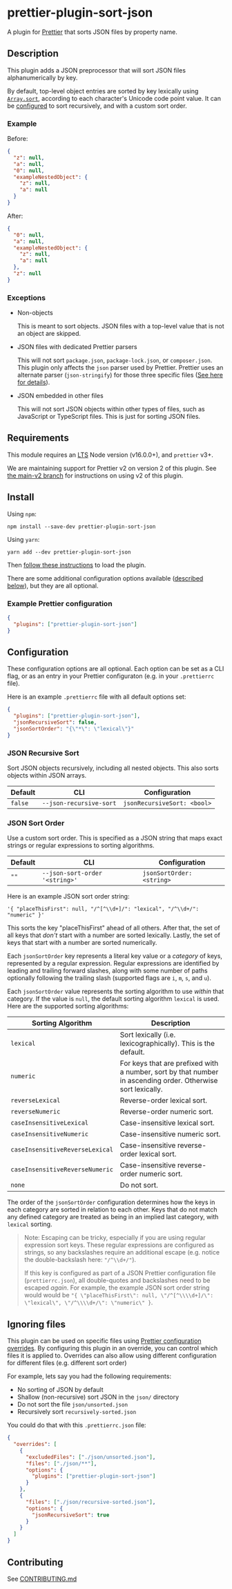 # prettier-plugin-sort-json

A plugin for [Prettier](https://prettier.io) that sorts JSON files by property name.

## Description

This plugin adds a JSON preprocessor that will sort JSON files alphanumerically by key.

By default, top-level object entries are sorted by key lexically using [`Array.sort`](https://developer.mozilla.org/en-US/docs/Web/JavaScript/Reference/Global_Objects/Array/sort), according to each character's Unicode code point value. It can be [configured](#configuration) to sort recursively, and with a custom sort order.

### Example

Before:

```json
{
  "z": null,
  "a": null,
  "0": null,
  "exampleNestedObject": {
    "z": null,
    "a": null
  }
}
```

After:

```json
{
  "0": null,
  "a": null,
  "exampleNestedObject": {
    "z": null,
    "a": null
  },
  "z": null
}
```

### Exceptions

- Non-objects

  This is meant to sort objects. JSON files with a top-level value that is not an object are skipped.

- JSON files with dedicated Prettier parsers

  This will not sort `package.json`, `package-lock.json`, or `composer.json`. This plugin only affects the `json` parser used by Prettier. Prettier uses an alternate parser (`json-stringify`) for those three specific files ([See here for details](https://github.com/prettier/prettier/blob/9a8b579d368db99394ab9da114cc37ba772fc887/src/language-js/index.js#L80)).

- JSON embedded in other files

  This will not sort JSON objects within other types of files, such as JavaScript or TypeScript files. This is just for sorting JSON files.

## Requirements

This module requires an [LTS](https://github.com/nodejs/Release) Node version (v16.0.0+), and `prettier` v3+.

We are maintaining support for Prettier v2 on version 2 of this plugin. See [the main-v2 branch](https://github.com/Gudahtt/prettier-plugin-sort-json/tree/main-v2) for instructions on using v2 of this plugin.

## Install

Using `npm`:

```console
npm install --save-dev prettier-plugin-sort-json
```

Using `yarn`:

```console
yarn add --dev prettier-plugin-sort-json
```

Then [follow these instructions](https://prettier.io/docs/en/plugins#using-plugins) to load the plugin.

There are some additional configuration options available ([described below](#configuration)), but they are all optional.

### Example Prettier configuration

```json
{
  "plugins": ["prettier-plugin-sort-json"]
}
```

## Configuration

These configuration options are all optional. Each option can be set as a CLI flag, or as an entry in your Prettier configuraton (e.g. in your `.prettierrc` file).

Here is an example `.prettierrc` file with all default options set:

```json
{
  "plugins": ["prettier-plugin-sort-json"],
  "jsonRecursiveSort": false,
  "jsonSortOrder": "{\"*\": \"lexical\"}"
}
```

### JSON Recursive Sort

Sort JSON objects recursively, including all nested objects. This also sorts objects within JSON arrays.

| Default | CLI                     | Configuration               |
| ------- | ----------------------- | --------------------------- |
| `false` | `--json-recursive-sort` | `jsonRecursiveSort: <bool>` |

### JSON Sort Order

Use a custom sort order. This is specified as a JSON string that maps exact strings or regular expressions to sorting algorithms.

| Default | CLI                            | Configuration             |
| ------- | ------------------------------ | ------------------------- |
| `""`    | `--json-sort-order '<string>'` | `jsonSortOrder: <string>` |

Here is an example JSON sort order string:

```
'{ "placeThisFirst": null, "/^[^\\d+]/": "lexical", "/^\\d+/": "numeric" }'
```

This sorts the key "placeThisFirst" ahead of all others. After that, the set of all keys that _don't_ start with a number are sorted lexically. Lastly, the set of keys that start with a number are sorted numerically.

Each `jsonSortOrder` key represents a literal key value or a _category_ of keys, represented by a regular expression. Regular expressions are identified by leading and trailing forward slashes, along with some number of paths optionally following the trailing slash (supported flags are `i`, `m`, `s`, and `u`).

Each `jsonSortOrder` value represents the sorting algorithm to use _within_ that category. If the value is `null`, the default sorting algorithm `lexical` is used. Here are the supported sorting algorithms:

| Sorting Algorithm               | Description                                                                                                 |
| ------------------------------- | ----------------------------------------------------------------------------------------------------------- |
| `lexical`                       | Sort lexically (i.e. lexicographically). This is the default.                                               |
| `numeric`                       | For keys that are prefixed with a number, sort by that number in ascending order. Otherwise sort lexically. |
| `reverseLexical`                | Reverse-order lexical sort.                                                                                 |
| `reverseNumeric`                | Reverse-order numeric sort.                                                                                 |
| `caseInsensitiveLexical`        | Case-insensitive lexical sort.                                                                              |
| `caseInsensitiveNumeric`        | Case-insensitive numeric sort.                                                                              |
| `caseInsensitiveReverseLexical` | Case-insensitive reverse-order lexical sort.                                                                |
| `caseInsensitiveReverseNumeric` | Case-insensitive reverse-order numeric sort.                                                                |
| `none`                          | Do not sort.                                                                                                |

The order of the `jsonSortOrder` configuration determines how the keys in each category are sorted in relation to each other. Keys that do not match any defined category are treated as being in an implied last category, with `lexical` sorting.

> Note: Escaping can be tricky, especially if you are using regular expression sort keys. These regular expressions are configured as strings, so any backslashes require an additional escape (e.g. notice the double-backslash here: `"/^\\d+/"`).
>
> If this key is configured as part of a JSON Prettier configuration file (`prettierrc.json`), all double-quotes and backslashes need to be escaped _again_. For example, the example JSON sort order string would would be `"{ \"placeThisFirst\": null, \"/^[^\\\\d+]/\": \"lexical\", \"/^\\\\d+/\": \"numeric\" }`.

## Ignoring files

This plugin can be used on specific files using [Prettier configuration overrides](https://prettier.io/docs/en/configuration#configuration-overrides). By configuring this plugin in an override, you can control which files it is applied to. Overrides can also allow using different configuration for different files (e.g. different sort order)

For example, lets say you had the following requirements:

- No sorting of JSON by default
- Shallow (non-recursive) sort JSON in the `json/` directory
- Do not sort the file `json/unsorted.json`
- Recursively sort `recursively-sorted.json`

You could do that with this `.prettierrc.json` file:

```json
{
  "overrides": [
    {
      "excludedFiles": ["./json/unsorted.json"],
      "files": ["./json/**"],
      "options": {
        "plugins": ["prettier-plugin-sort-json"]
      }
    },
    {
      "files": ["./json/recursive-sorted.json"],
      "options": {
        "jsonRecursiveSort": true
      }
    }
  ]
}
```

## Contributing

See [CONTRIBUTING.md](./CONTRIBUTING.md)
